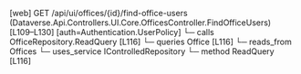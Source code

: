 [web] GET /api/ui/offices/{id}/find-office-users  (Dataverse.Api.Controllers.UI.Core.OfficesController.FindOfficeUsers)  [L109–L130] [auth=Authentication.UserPolicy]
  └─ calls OfficeRepository.ReadQuery [L116]
  └─ queries Office [L116]
    └─ reads_from Offices
  └─ uses_service IControlledRepository<Office>
    └─ method ReadQuery [L116]

